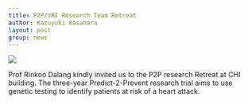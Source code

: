 ```yaml
---
title: P2P/VRI Research Team Retreat
author: Kazuyuki Kasahara
layout: post
group: news
---
```

 <img src="/static/img/news/IMG_1654.jpg"  class="img-fluid">

Prof Rinkoo Dalang kindly invited us to the P2P research Retreat at CHI 
building. The three-year Predict-2-Prevent research trial aims to use 
genetic testing to identify patients at risk of a heart attack.
